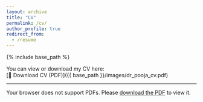 ```yaml
---
layout: archive
title: "CV"
permalink: /cv/
author_profile: true
redirect_from:
  - /resume
---
```


{% include base_path %}

You can view or download my CV here:  
[📄 Download CV (PDF)]({{ base_path }}/images/dr_pooja_cv.pdf)

---

<object data="{{ base_path }}/images/dr_pooja_cv.pdf" type="application/pdf" width="100%" height="800px">
    <p>Your browser does not support PDFs. Please <a href="{{ base_path }}/images/Your_Name_CV.pdf">download the PDF</a> to view it.</p>
</object>

